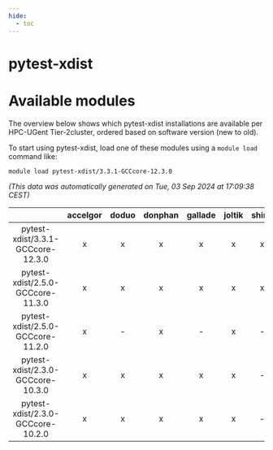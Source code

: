 ```yaml
---
hide:
  - toc
---
```


pytest-xdist
============

# Available modules


The overview below shows which pytest-xdist installations are available per HPC-UGent Tier-2cluster, ordered based on software version (new to old).

To start using pytest-xdist, load one of these modules using a `module load` command like:

```shell
module load pytest-xdist/3.3.1-GCCcore-12.3.0
```

*(This data was automatically generated on Tue, 03 Sep 2024 at 17:09:38 CEST)*  

| |accelgor|doduo|donphan|gallade|joltik|shinx|skitty|
| :---: | :---: | :---: | :---: | :---: | :---: | :---: | :---: |
|pytest-xdist/3.3.1-GCCcore-12.3.0|x|x|x|x|x|x|x|
|pytest-xdist/2.5.0-GCCcore-11.3.0|x|x|x|x|x|x|x|
|pytest-xdist/2.5.0-GCCcore-11.2.0|x|-|x|-|x|-|-|
|pytest-xdist/2.3.0-GCCcore-10.3.0|x|x|x|x|x|-|x|
|pytest-xdist/2.3.0-GCCcore-10.2.0|x|x|x|x|x|-|x|
